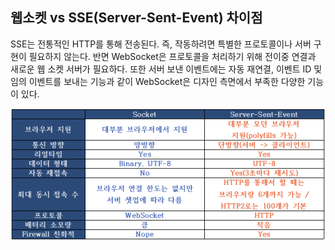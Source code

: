 ## 웹소켓 vs SSE(Server-Sent-Event) 차이점

SSE는 전통적인 HTTP를 통해 전송된다. 즉, 작동하려면 특별한 프로토콜이나 서버 구현이 필요하지 않는다. 반면 WebSocket은 프로토콜을 처리하기 위해 전이중 연결과 새로운 웹 소켓 서버가 필요하다. 또한 서버 보낸 이벤트에는 자동 재연결, 이벤트 ID 및 임의 이벤트를 보내는 기능과 같이 WebSocket은 디자인 측면에서 부족한 다양한 기능이 있다.

![image-20220807193926108](../images/image-20220807193926108.png)